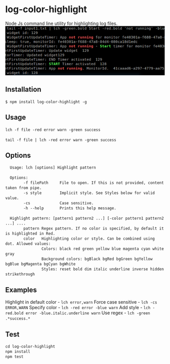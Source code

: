 log-color-highlight
==========
Node Js command line utility for highlighting log files.
![Demo](https://raw.githubusercontent.com/gliviu/log-color-highlight/master/sample.png)

## Installation
```shell
$ npm install log-color-highlight -g
```

## Usage
```
lch -f file -red error warn -green success

tail -f file | lch -red error warn -green success

```

## Options
```
  Usage: lch [options] Highlight pattern

  Options:
        -f filePath     File to open. If this is not provided, content taken from pipe.
        -s style        Implicit style. See Styles below for valid value.
        -cs             Case sensitive.
        -h --help       Prints this help message.

  Highlight pattern: [pattern1 pattern2 ...] [-color pattern1 pattern2 ...] ....
        pattern Regex pattern. If no color is specified, by default it is highlighted in Red.
        color   Highlighting color or style. Can be combined using dot. Allowed values:
                Colors: black red green yellow blue magenta cyan white gray
                Background colors: bgBlack bgRed bgGreen bgYellow bgBlue bgMagenta bgCyan bgWhite
                Styles: reset bold dim italic underline inverse hidden strikethrough

```

## Examples
Highlight in default color - ```lch error,warn```
Force case sensitive - ```lch -cs ERROR,WARN```
Specify color - ```lch -red error -blue warn```
Add style - ```lch -red.bold error -blue.italic.underline warn```
Use regex - ```lch -green .*success.* ```


## Test
```
cd log-color-highlight
npm install
npm test
```

